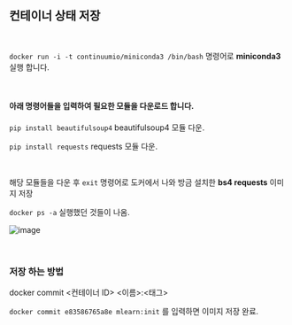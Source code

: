 ## 컨테이너 상태 저장

<br/>


`docker run -i -t continuumio/miniconda3 /bin/bash`  명령어로  **miniconda3** 실행 합니다.

<br/>


#### 아래 명령어들을 입력하여 필요한 모듈을 다운로드 합니다.



`pip install beautifulsoup4`   beautifulsoup4  모듈 다운.

`pip install requests`   requests 모듈 다운.

<br/>

해당 모듈들을 다운 후 `exit` 명령어로 도커에서 나와 방금 설치한 **bs4 requests** 이미지 저장

`docker ps -a`  실행했던 것들이 나옴.

![image](https://user-images.githubusercontent.com/57824945/118590602-afcc7680-b7dd-11eb-87c0-7d01b4b67f8e.png)


<br/>

### 저장 하는 방법

docker commit <컨테이너 ID> <이름>:<태그>

`docker commit e83586765a8e mlearn:init`  를 입력하면 이미지 저장 완료.
